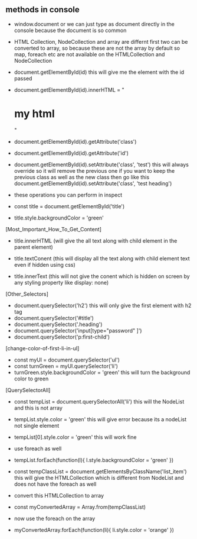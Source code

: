 ## methods in console
- window.document or we can just type as document directly in the console because the document is so common

- HTML Collection, NodeCollection and array are differnt first two can be converted to array, so because these are not the array by default so map, foreach etc are not available on the HTMLCollection and NodeCollection

- document.getElementById(id) this will give me the element with the id passed

- document.getElementById(id).innerHTML = "<h1>my html</h1>"

- document.getElementById(id).getAttribute('class')

- document.getElementById(id).getAttribute('id')

- document.getElementById(id).setAttribute('class', 'test') this will always override so it will remove the previous one if you want to keep the previous class as well as the new class then go like this document.getElementById(id).setAttribute('class', 'test heading')

- these operations you can perform in inspect

- const title = document.getElementById('title')

- title.style.backgroundColor = 'green'

[Most_Important_How_To_Get_Content]

- title.innerHTML (will give the all text along with child element in the parent element)

- title.textConent (this will display all the text along with child element text even if hidden using css)

- title.innerText (this will not give the conent which is hidden on screen by any styling property like display: none)

[Other_Selectors]

- document.querySelector('h2') this will only give the first element with h2 tag
- document.querySelector('#title')
- document.querySelector('.heading')
- document.querySelector('input[type="password" ]')
- document.querySelector('p:first-child')

[change-color-of-first-li-in-ul]

- const myUl = document.querySelector('ul')
- const turnGreen = myUl.querySelector('li')
- turnGreen.style.backgroundColor = 'green' this will turn the background color to green

[QuerySelectorAll]

- const tempList = document.querySelectorAll('li') this will the NodeList and this is not array
- tempList.style.color = 'green' this will give error because its a nodeList not single element
- tempList[0].style.color = 'green' this will work fine

- use foreach as well
- tempList.forEach(function(l){
    l.style.backgroundColor = 'green'
})

- const tempClassList = document.getElementsByClassName('list_item') this will give the HTMLCollection which is different from NodeList and does not have the foreach as well

- convert this HTMLCollection to array
- const myConvertedArray = Array.from(tempClassList)
- now use the foreach on the array
- myConvertedArray.forEach(function(li){
    li.style.color = 'orange'
})